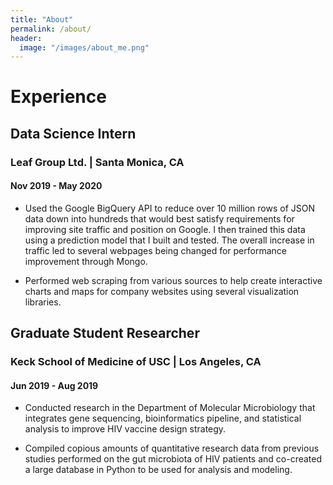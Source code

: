 ```yaml
---
title: "About"
permalink: /about/
header:
  image: "/images/about_me.png"
---
```

# Experience

## Data Science Intern
### Leaf Group Ltd. | Santa Monica, CA
#### Nov 2019 - May 2020

* Used the Google BigQuery API to reduce over 10 million rows of JSON data down into hundreds that would best satisfy requirements for improving site traffic and position on Google. I then trained this data using a prediction model that I built and tested. The overall increase in traffic led to several webpages being changed for performance improvement through Mongo.

* Performed web scraping from various sources to help create interactive charts and maps for company websites using several visualization libraries.

## Graduate Student Researcher
### Keck School of Medicine of USC | Los Angeles, CA
#### Jun 2019 - Aug 2019

* Conducted research in the Department of Molecular Microbiology that integrates gene sequencing, bioinformatics pipeline, and statistical analysis to improve HIV vaccine design strategy.

* Compiled copious amounts of quantitative research data from previous studies performed on the gut microbiota of HIV patients and co-created a large database in Python to be used for analysis and modeling.
